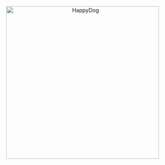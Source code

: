 <p align="center"><img src="https://pa1.narvii.com/6297/83f827c93f0cd0b23aa6f9df0dbea528645128d7_hq.gif" alt="HappyDog" width="400"/></p>
